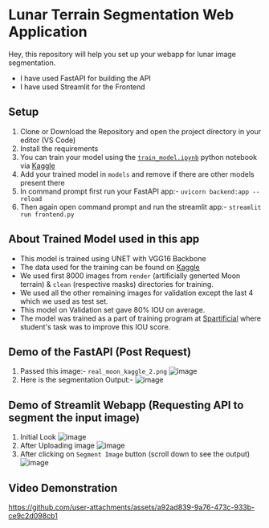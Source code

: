 # Lunar Terrain Segmentation Web Application

Hey, this repository will help you set up your webapp for lunar image segmentation.
* I have used FastAPI for building the API
* I have used Streamlit for the Frontend

## Setup
1. Clone or Download the Repository and open the project directory in your editor (VS Code)
2. Install the requirements
3. You can train your model using the [`train_model.ipynb`](https://github.com/SpartificialUdemy/lunar-segmentation-app/blob/main/train_model.ipynb) python notebook via [Kaggle](https://www.kaggle.com/)
4. Add your trained model in `models` and remove if there are other models present there
5. In command prompt first run your FastAPI app:- `uvicorn backend:app --reload`
6. Then again open command prompt and run the streamlit app:- `streamlit run frontend.py`

## About Trained Model used in this app
* This model is trained using UNET with VGG16 Backbone
* The data used for the training can be found on [Kaggle](https://www.kaggle.com/datasets/romainpessia/artificial-lunar-rocky-landscape-dataset)
* We used first 8000 images from `render` (artificially generted Moon terrain) & `clean` (respective masks) directories for training.
* We used all the other remaining images for validation except the last 4 which we used as test set.
* This model on Validation set gave 80% IOU on average.
* The model was trained as a part of training program at [Spartificial](https://spartificial.com/) where student's task was to improve this IOU score.


## Demo of the FastAPI (Post Request)
1. Passed this image:- `real_moon_kaggle_2.png`
![image](https://github.com/user-attachments/assets/cfde3c50-e017-4a06-afd9-799a82511d31)
2. Here is the segmentation Output:-
![image](https://github.com/user-attachments/assets/44e15df7-7041-451d-bce0-922ee9c230e3)

## Demo of Streamlit Webapp (Requesting API to segment the input image)
1. Initial Look
![image](https://github.com/user-attachments/assets/1621d843-6f21-41ed-88ca-0aa78838b3a3)
2. After Uploading image
![image](https://github.com/user-attachments/assets/4ec069d2-2cbb-42ef-bed2-18fe98dc39ea)
3. After clicking on `Segment Image` button (scroll down to see the output)
![image](https://github.com/user-attachments/assets/26a6f56c-c562-4878-9d4c-a36eb3e49db2)

## Video Demonstration
https://github.com/user-attachments/assets/a92ad839-9a76-473c-933b-ce9c2d098cb1



